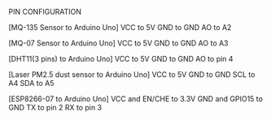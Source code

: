 PIN CONFIGURATION

[MQ-135 Sensor to Arduino Uno]
VCC to 5V
GND to GND
AO to A2

[MQ-07 Sensor to Arduino Uno]
VCC to 5V
GND to GND
AO to A3

[DHT11(3 pins) to Arduino Uno]
VCC to 5V
GND to GND
AO to pin 4

[Laser PM2.5 dust sensor to Arduino Uno]
VCC to 5V
GND to GND
SCL to A4
SDA to A5

[ESP8266-07 to Arduino Uno]
VCC and EN/CHE to 3.3V
GND and GPIO15 to GND
TX to pin 2
RX to pin 3
